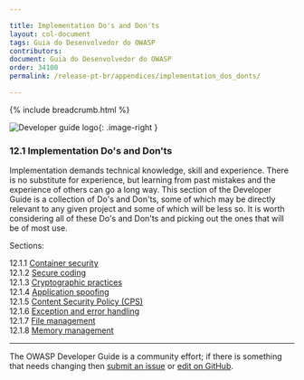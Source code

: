 ```yaml
---

title: Implementation Do's and Don'ts
layout: col-document
tags: Guia do Desenvolvedor do OWASP
contributors:
document: Guia do Desenvolvedor do OWASP
order: 34100
permalink: /release-pt-br/appendices/implementation_dos_donts/

---
```


{% include breadcrumb.html %}

<style type="text/css">
.image-right {
  height: 180px;
  display: block;
  margin-left: auto;
  margin-right: auto;
  float: right;
}
</style>

![Developer guide logo](../../../assets/images/dg_logo_bbd.png "OWASP Developer Guide"){: .image-right }

### 12.1 Implementation Do's and Don'ts

Implementation demands technical knowledge, skill and experience.
There is no substitute for experience, but learning from past mistakes and the experience of others can go a long way.
This section of the Developer Guide is a collection of Do's and Don'ts,
some of which may be directly relevant to any given project and some of which will be less so.
It is worth considering all of these Do's and Don'ts and picking out the ones that will be of most use.

Sections:

12.1.1 [Container security](01-container-security.md)  
12.1.2 [Secure coding](02-secure-coding.md)  
12.1.3 [Cryptographic practices](03-cryptographic-practices.md)  
12.1.4 [Application spoofing](04-application-spoofing.md)  
12.1.5 [Content Security Policy (CPS)](05-content-security-policy.md)  
12.1.6 [Exception and error handling](06-exception-error-handling.md)  
12.1.7 [File management](07-file-management.md)  
12.1.8 [Memory management](08-memory-management.md)

----

The OWASP Developer Guide is a community effort; if there is something that needs changing
then [submit an issue][issue0740] or [edit on GitHub][edit0740].

[edit0740]: https://github.com/OWASP/www-project-developer-guide/blob/main/draft/14-appendices/01-implementation-dos-donts/toc.md
[issue0740]: https://github.com/OWASP/www-project-developer-guide/issues/new?labels=enhancement&template=request.md&title=Update:%2014-appendices/01-implementation-dos-donts/00-toc
